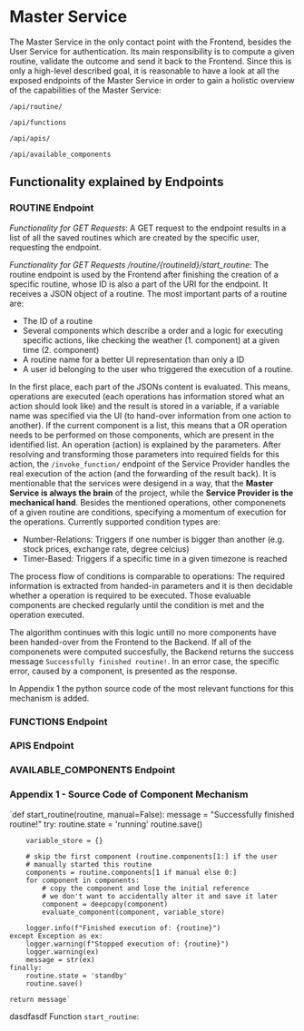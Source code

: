 # Master Service
The Master Service in the only contact point with the Frontend, besides the User Service for authentication. Its main responsibility is to compute a given routine, validate the outcome and send it back to the Frontend.
Since this is only a high-level described goal, it is reasonable to have a look at all the exposed endpoints of the Master Service in order to gain a holistic overview of the capabilities of the Master Service:

`/api/routine/`

`/api/functions`

`/api/apis/`

`/api/available_components` 

## Functionality explained by Endpoints
### ROUTINE Endpoint
*Functionality for GET Requests*:
A GET request to the endpoint results in a list of all the saved routines which are created by the specific user, requesting the endpoint.

*Functionality for GET Requests /routine/{routineId}/start_routine*:
The routine endpoint is used by the Frontend after finishing the creation of a specific routine, whose ID is also a part of the URI for the endpoint. It receives a JSON object of a routine. The most important parts of a routine are:
* The ID of a routine
* Several components which describe a order and a logic for executing specific actions, like checking the weather (1. component) at a given time (2. component)
* A routine name for a better UI representation than only a ID
* A user id belonging to the user who triggered the execution of a routine.

In the first place, each part of the JSONs content is evaluated. This means, operations are executed (each operations has information stored what an action should look like) and the result is stored in a variable, if a variable name was specified via the UI (to hand-over information from one action to another).
If the current component is a list, this means that a OR operation needs to be performed on those components, which are present in the identified list.
An operation (action) is explained by the parameters. After resolving and transforming those parameters into required fields for this action, the `/invoke_function/` endpoint of the Service Provider handles the real execution of the action (and the forwarding of the result back). It is mentionable that the services were desigend in a way, that the **Master Service is always the brain** of the project, while the **Service Provider is the mechanical hand**.
Besides the mentioned operations, other componenets of a given routine are conditions, specifying a momentum of execution for the operations. Currently supported condition types are:

* Number-Relations: Triggers if one number is bigger than another (e.g. stock prices, exchange rate, degree celcius)
* Timer-Based: Triggers if a specific time in a given timezone is reached

The process flow of conditions is comparable to operations: The required information is extracted from handed-in parameters and it is then decidable whether a operation is required to be executed. Those evaluable components are checked regularly until the condition is met and the operation executed. 

The algorithm continues with this logic untill no more components have been handed-over from the Frontend to the Backend. If all of the componenets were computed succesfully, the Backend returns the success message `Successfully finished routine!`. In an error case, the specific error, caused by a component, is presented as the response.

In Appendix 1 the python source code of the most relevant functions for this mechanism is added.

### FUNCTIONS Endpoint


### APIS Endpoint


### AVAILABLE_COMPONENTS Endpoint


### Appendix 1 - Source Code of Component Mechanism


`def start_routine(routine, manual=False):
    message = "Successfully finished routine!"
    try:
        routine.state = 'running'
        routine.save()

        variable_store = {}

        # skip the first component (routine.components[1:] if the user
        # manually started this routine
        components = routine.components[1 if manual else 0:]
        for component in components:
            # copy the component and lose the initial reference
            # we don't want to accidentally alter it and save it later
            component = deepcopy(component)
            evaluate_component(component, variable_store)

        logger.info(f"Finished execution of: {routine}")
    except Exception as ex:
        logger.warning(f"Stopped execution of: {routine}")
        logger.warning(ex)
        message = str(ex)
    finally:
        routine.state = 'standby'
        routine.save()

    return message`
    
dasdfasdf 
 Function `start_routine`:


